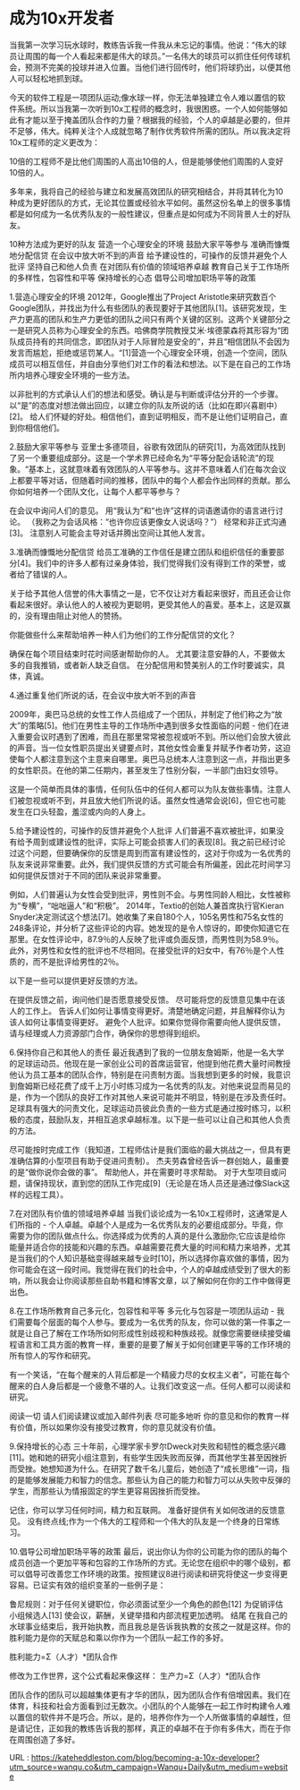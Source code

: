 # 成为10x开发者

当我第一次学习玩水球时，教练告诉我一件我从未忘记的事情。他说：“伟大的球员让周围的每一个人看起来都是伟大的球员。”一名伟大的球员可以抓住任何传球机会，预测不完美的投球并进入位置。当他们进行回传时，他们将球扔出，以便其他人可以轻松地抓到球。

今天的软件工程是一项团队运动;像水球一样，你无法单独建立令人难以置信的软件系统。所以当我第一次听到10x工程师的概念时，我很困惑。一个人如何能够如此有才能以至于掩盖团队合作的力量？根据我的经验，个人的卓越是必要的，但并不足够，伟大。纯粹关注个人成就忽略了制作优秀软件所需的团队。所以我决定将10x工程师的定义更改为：  

10倍的工程师不是比他们周围的人高出10倍的人，但是能够使他们周围的人变好10倍的人。

多年来，我将自己的经验与建立和发展高效团队的研究相结合，并将其转化为10种成为更好团队的方式，无论其位置或经验水平如何。虽然这份名单上的很多事情都是如何成为一名优秀队友的一般性建议，但重点是如何成为不同背景人士的好队友。

10种方法成为更好的队友
营造一个心理安全的环境
鼓励大家平等参与
准确而慷慨地分配信贷
在会议中放大听不到的声音
给予建设性的，可操作的反馈并避免个人批评
坚持自己和他人负责
在对团队有价值的领域培养卓越
教育自己关于工作场所的多样性，包容性和平等
保持增长的心态
倡导公司增加职场平等的政策

1.营造心理安全的环境
2012年，Google推出了Project Aristotle来研究数百个Google团队，并找出为什么有些团队的表现要好于其他团队[1]。该研究发现，生产力更高的团队和生产力更低的团队之间只有两个关键的区别。这两个关键部分之一是研究人员称为心理安全的东西。哈佛商学院教授艾米·埃德蒙森将其形容为“团队成员持有的共同信念，即团队对于人际冒险是安全的”，并且“相信团队不会因为发言而尴尬，拒绝或惩罚某人。“[1]营造一个心理安全环境，创造一个空间，团队成员可以相互信任，并自由分享他们对工作的看法和想法。以下是在自己的工作场所内培养心理安全环境的一些方法。

以非批判的方式承认人们的想法和感受。确认是与判断或评估分开的一个步骤。
以“是”的态度对想法做出回应，以建立你的队友所说的话（比如在即兴喜剧中）[2]。
给人们怀疑的好处。相信他们，直到证明相反，而不是让他们证明自己，直到你相信他们。

2.鼓励大家平等参与
亚里士多德项目，谷歌有效团队的研究[1]，为高效团队找到了另一个重要组成部分。这是一个学术界已经命名为“平等分配会话轮流”的现象。“基本上，这就意味着有效团队的人平等参与。这并不意味着人们在每次会议上都要平等对话，但随着时间的推移，团队中的每个人都会作出同样的贡献。那么你如何培养一个团队文化，让每个人都平等参与？

在会议中询问人们的意见。
用“我认为”和“也许”这样的词语邀请你的语言进行讨论。 （我称之为会话风格：“也许你应该更像女人说话吗？”）
经常和非正式沟通[3]。
注意别人可能会主导对话并腾出空间让其他人发言。  
  
3.准确而慷慨地分配信贷
给员工准确的工作信任是建立团队和组织信任的重要部分[4]。我们中的许多人都有过亲身体验，我们觉得我们没有得到工作的荣誉，或者给了错误的人。

关于给予其他人信誉的伟大事情之一是，它不仅让对方看起来很好，而且还会让你看起来很好。承认他人的人被视为更聪明，更受其他人的喜爱。基本上，这是双赢的，没有理由阻止对他人的赞扬。

你能做些什么来帮助培养一种人们为他们的工作分配信贷的文化？

确保在每个项目结束时花时间感谢帮助你的人。
尤其要注意安静的人，不要做太多的自我推销，或者新人缺乏自信。
在分配信用和赞美别人的工作时要诚实，具体，真诚。

4.通过重复他们所说的话，在会议中放大听不到的声音

2009年，奥巴马总统的女性工作人员组成了一个团队，并制定了他们称之为“放大”的策略[5]。他们在男性主导的工作场所中遇到很多女性面临的问题 - 他们在进入重要会议时遇到了困难，而且在那里常常被忽视或听不到。所以他们会放大彼此的声音。当一位女性职员提出关键要点时，其他女性会重复并赋予作者功劳，这迫使每个人都注意到这个主意来自哪里。奥巴马总统本人注意到这一点，并指出更多的女性职员。在他的第二任期内，甚至发生了性别分裂，一半部门由妇女领导。

这是一个简单而具体的事情，任何队伍中的任何人都可以为队友做些事情。注意人们被忽视或听不到，并且放大他们所说的话。虽然女性通常会说[6]，但它也可能发生在口头轻盈，羞涩或内向的人身上。

5.给予建设性的，可操作的反馈并避免个人批评
人们普遍不喜欢被批评，如果没有给予周到或建设性的批评，实际上可能会损害人们的表现[8]。我之前已经讨论过这个问题，但要确保你的反馈是周到而富有建设性的，这对于你成为一名优秀的队友来说非常重要。此外，我们提供反馈的方式可能会有所偏差，因此花时间学习如何提供反馈对于不同的团队来说非常重要。

例如，人们普遍认为女性会受到批评，男性则不会。与男性同龄人相比，女性被称为“专横”，“咄咄逼人”和“积极”。 2014年，Textio的创始人兼首席执行官Kieran Snyder决定测试这个想法[7]。她收集了来自180个人，105名男性和75名女性的248条评论，并分析了这些评论的内容。她发现的是令人惊讶的，即使你知道它在那里。在女性评论中，87.9％的人反映了批评或负面反馈，而男性则为58.9％。此外，对男性和女性的批评也不尽相同。在接受批评的妇女中，有76％是个人性质的，而不是批评给男性的2％。

以下是一些可以提供更好反馈的方法。

在提供反馈之前，询问他们是否愿意接受反馈。
尽可能将您的反馈意见集中在该人的工作上。
告诉人们如何让事情变得更好。清楚地确定问题，并且解释你认为该人如何让事情变得更好。
避免个人批评。如果你觉得你需要向他人提供反馈，请与经理或人力资源部门合作，确保你的思想得到组织。

6.保持你自己和其他人的责任
最近我遇到了我的一位朋友詹姆斯，他是一名大学的足球运动员。他现在是一家创业公司的首席运营官，他提到他花费大量时间教授他认为员工基本的团队合作，特别是在问责制方面。当我想到更多的时候，我意识到詹姆斯已经花费了成千上万小时练习成为一名优秀的队友。对他来说显而易见的是，作为一个团队的良好工作对其他人来说可能并不明显，特别是在涉及责任时。足球具有强大的问责文化，足球运动员彼此负责的一些方式是通过按时练习，以积极的态度，鼓励队友，并相互追求卓越标准。以下是一些可以让自己和其他人负责的方法。

尽可能按时完成工作（我知道，工程师估计是我们面临的最大挑战之一，但具有更准确估算的小型项目有助于促进问责制）。
杰夫劳森曾经告诉一群创始人，最重要的是“做你说你会做的事”。
帮助他人，并在需要时寻求帮助。
对于大型项目或问题，请保持现状，直到您的团队工作完成[9]（无论是在场人员还是通过像Slack这样的远程工具）。

7.在对团队有价值的领域培养卓越
当我们谈论成为一名10x工程师时，这通常是人们所指的 - 个人卓越。卓越个人是成为一名优秀队友的必要组成部分。毕竟，你需要为你的团队做点什么。你选择成为优秀的人真的是什么激励你;它应该是给你能量并适合你的技能和兴趣的东西。卓越需要花费大量的时间和精力来培养，尤其是当我们的个人知识基础变得越来越专业时[10]，所以选择你喜欢做的事情，因为你可能会在这一段时间。我觉得在我们的社会中，个人的卓越成绩受到了很大的影响，所以我会让你阅读那些自助书籍和博客文章，以了解如何在你的工作中做得更出色。

8.在工作场所教育自己多元化，包容性和平等
多元化与包容是一项团队运动 - 我们需要每个层面的每个人参与。要成为一名优秀的队友，你可以做的第一件事之一就是让自己了解在工作场所如何形成性别歧视和种族歧视。就像您需要继续接受编程语言和工具方面的教育一样，重要的是要了解关于如何创建更平等的工作环境的所有惊人的写作和研究。

有一个笑话，“在每个醒来的人背后都是一个精疲力尽的女权主义者”，可能在每个醒来的白人身后都是一个疲惫不堪的人。让我们改变这一点。任何人都可以阅读和研究。

阅读一切
请人们阅读建议或加入邮件列表
尽可能多地听
你的意见和你的教育一样有价值，所以如果你没有接受过教育，你的意见就没有价值。

9.保持增长的心态
三十年前，心理学家卡罗尔Dweck对失败和韧性的概念感兴趣[11]。她和她的研究小组注意到，有些学生因失败而反弹，而其他学生甚至因挫折而受挫。她想知道为什么。在研究了数千名儿童后，她创造了“成长思维”一词，指的是能够发展能力和智力的信念。那些认为自己的能力和智力可以从失败中反弹的学生，而那些认为情报固定的学生更容易因挫折而受挫。

记住，你可以学习任何时间，精力和互联网。
准备好提供有关如何改进的反馈意见。
没有终点线;作为一个伟大的工程师和一个伟大的队友是一个终身的日常练习。

10.倡导公司增加职场平等的政策
最后，说出你认为你的公司能为你的团队的每个成员创造一个更加平等和包容的工作场所的方式。无论您在组织中的哪个级别，都可以倡导可改善您工作环境的政策。按照建议8进行阅读和研究将使这一步变得更容易。已证实有效的组织变革的一些例子是：

鲁尼规则：对于任何关键职位，你必须面试至少一个角色的颜色[12]
为促销评估小组候选人[13]
使会议，薪酬，关键举措和内部流程更加透明。
结尾
在我自己的水球事业结束后，我开始执教，而且我总是告诉我执教的女孩之一就是这样。你的胜利能力是你的天赋总和乘以你作为一个团队一起工作的多好。

胜利能力=Σ（人才）*团队合作

修改为工作世界，这个公式看起来像这样：
生产力=Σ（人才）*团队合作

团队合作的团队可以超越集体更有才华的团队，因为团队合作有倍增因素。我们在体育，科技和社会方面看到过无数次。小团队的个人能够在一起工作时构建令人难以置信的软件并不是巧合。所以，是的，培养你作为一个人所做事情的卓越性，但是请记住，正如我的教练告诉我的那样，真正的卓越不在于你有多伟大，而在于你在周围创造了多好。
  
URL : https://kateheddleston.com/blog/becoming-a-10x-developer?utm_source=wanqu.co&utm_campaign=Wanqu+Daily&utm_medium=website